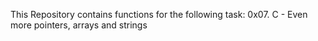 This Repository contains functions for the following task:
0x07. C - Even more pointers, arrays and strings
